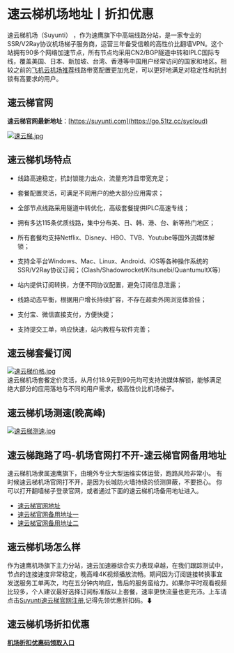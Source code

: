 # 速云梯机场地址丨折扣优惠
速云梯机场（Suyunti） ，作为速鹰旗下中高端线路分站，是一家专业的SSR/V2Ray协议机场梯子服务商，运营三年备受信赖的高性价比翻墙VPN。这个站拥有90多个网络加速节点，所有节点均采用CN2/BGP隧道中转和IPLC国际专线，覆盖美国、日本、新加坡、台湾、香港等中国用户经常访问的国家和地区。相较之前的[飞机云机场推荐](https://vpn-website.github.io/feijicloud/)线路带宽配置更加充足，可以更好地满足对稳定性和抗封锁有高要求的用户。

## 速云梯官网
**速云梯官网最新地址**：[https://suyunti.com](https://go.51tz.cc/sycloud)

[![速云梯.jpg](https://s2.loli.net/2023/11/28/tZVUaivdECBQhwy.jpg)](https://go.51tz.cc/sycloud)

## 速云梯机场特点
* 线路高速稳定，抗封锁能力出众，流量充沛且带宽充足；

* 套餐配置灵活，可满足不同用户的绝大部分应用需求；

* 全部节点线路采用隧道中转优化，高级套餐提供IPLC高速专线；

* 拥有多达115条优质线路，集中分布美、日、韩、港、台、新等热门地区；

* 所有套餐均支持Netflix、Disney、HBO、TVB、Youtube等国外流媒体解锁；

* 支持全平台Windows、Mac、Linux、Android、iOS等各种操作系统的SSR/V2Ray协议订阅；（Clash/Shadowrocket/Kitsunebi/QuantumultX等）

* 站内提供订阅转换，方便不同协议配置，避免订阅信息泄露；

* 线路动态平衡，根据用户增长持续扩容，不存在超卖外网浏览体验佳；

* 支付宝、微信直接支付，方便快捷；

* 支持提交工单，响应快速，站内教程与软件完善；

## 速云梯套餐订阅
[![速云梯价格.jpg](https://s2.loli.net/2023/12/15/TrA9aEJHXU3Qmcd.jpg)](https://go.51tz.cc/sycloud)  
速云梯机场套餐定价灵活，从月付18.9元到99元均可支持流媒体解锁，能够满足绝大部分的应用落地与不同的用户需求，极高性价比机场梯子。

## 速云梯机场测速(晚高峰)
[![速云梯测速.jpg](https://s2.loli.net/2023/12/15/EbyF3ahDo9xZAWM.jpg)](https://go.51tz.cc/sycloud)

## 速云梯跑路了吗-机场官网打不开-速云梯官网备用地址
速云梯机场隶属速鹰旗下，由境外专业大型运维实体运营，跑路风险非常小。
有时候速云梯机场官网打不开，是因为长城防火墙持续的侦测屏蔽，不要担心。
你可以打开翻墙梯子登录官网，或者通过下面的速云梯机场备用地址进入。
* [速云梯官网地址](https://go.51tz.cc/sycloud)
* [速云梯官网备用地址一](https://go.51tz.cc/xgclou)
* [速云梯官网备用地址二](https://go.51tz.cc/glados)

## 速云梯机场怎么样
作为速鹰机场旗下主力分站，速云加速器综合实力表现卓越，在我们跟踪测试中，节点的连接速度非常稳定，晚高峰4K视频播放流畅。期间因为订阅链接转换事宜发送服务工单两次，均在五分钟内响应，售后的服务蛮给力。如果你平时观看视频比较多，个人建议最好选择订阅标准版以上套餐，速率更快流量也更充沛。上车请点击[Suyunti速云梯官网注册](https://go.51tz.cc/sycloud),记得先领优惠折扣码。⬇

## 速云梯机场折扣优惠
[**机场折扣优惠码领取入口**](https://ihaoke.vip/discount/)

